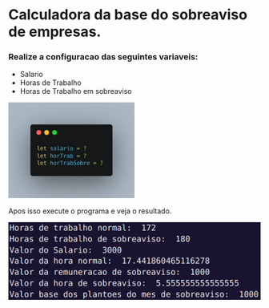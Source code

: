 # Calculadora da base do sobreaviso de empresas.

### Realize a configuracao das seguintes variaveis:

- Salario
- Horas de Trabalho
- Horas de Trabalho em sobreaviso

<img src="/img/variables.png" width=50% height=50% >

Apos isso execute o programa e veja o resultado.

![image](img/result.png)
